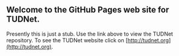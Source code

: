 ## Welcome to the GitHub Pages web site for TUDNet.

Presently this is just a stub.  Use the link above to view the TUDNet repository.  To see the TUDNet website click on [http://tudnet.org](http://tudnet.org).

